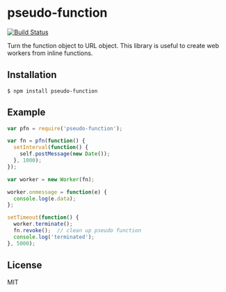 
# pseudo-function

[![Build Status](https://travis-ci.org/nulltask/pseudo-function.svg)](https://travis-ci.org/nulltask/pseudo-function)

Turn the function object to URL object. This library is useful to create web workers from inline functions.

## Installation

    $ npm install pseudo-function

## Example

```js
var pfn = require('pseudo-function');

var fn = pfn(function() {
  setInterval(function() {
    self.postMessage(new Date());
  }, 1000);
});

var worker = new Worker(fn);

worker.onmessage = function(e) {
  console.log(e.data);
};

setTimeout(function() {
  worker.terminate();
  fn.revoke();  // clean up pseudo function
  console.log('terminated');
}, 5000);
```

## License

MIT
